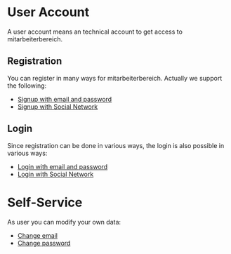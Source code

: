 # User Account

A user account means an technical account to get access to mitarbeiterbereich.

## Registration

You can register in many ways for mitarbeiterbereich. Actually we support the following:
- [Signup with email and password](registration/signup-with-email.md)
- [Signup with Social Network](registration/signup-with-social-network.md)

## Login

Since registration can be done in various ways, the login is also possible in various ways:
- [Login with email and password](login/login-with-email.md)
- [Login with Social Network](login/login-with-social-network.md)

# Self-Service

As user you can modify your own data:
- [Change email](self-service/change-email.md)
- [Change password](self-service/change-password.md)

